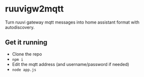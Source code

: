 # ruuvigw2mqtt

Turn ruuvi gateway mqtt messages into home assistant format with autodiscovery.


## Get it running

 - Clone the repo
 - `npm i`
 - Edit the mqtt address (and username/password if needed)
- `node app.js`
